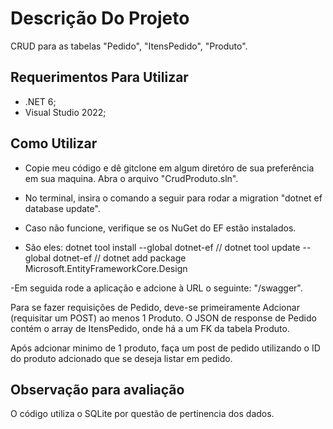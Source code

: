 # Descrição Do Projeto
CRUD para as tabelas "Pedido", "ItensPedido", "Produto".

## Requerimentos Para Utilizar
- .NET 6;
- Visual Studio 2022;

## Como Utilizar
- Copie meu código e dê gitclone em algum diretóro de sua preferência em sua maquina.
Abra o arquivo "CrudProduto.sln".

- No terminal, insira o comando a seguir para rodar a migration "dotnet ef database update". 
- Caso não funcione, verifique se os NuGet do EF estão instalados.
- São eles: dotnet tool install --global dotnet-ef // dotnet tool update --global dotnet-ef // dotnet add package Microsoft.EntityFrameworkCore.Design

-Em seguida rode a aplicação e adcione à URL o seguinte: "/swagger".

Para se fazer requisições de Pedido, deve-se primeiramente Adcionar (requisitar um POST) ao menos 1 Produto.
O JSON de response de Pedido contém o array de ItensPedido, onde há a um FK da tabela Produto.

Após adcionar minimo de 1 produto, faça um post de pedido utilizando o ID do produto adcionado que se deseja listar em pedido.

## Observação para avaliação
O código utiliza o SQLite por questão de pertinencia dos dados.


